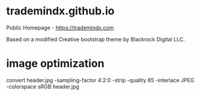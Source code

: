 # trademindx.github.io

Public Homepage - https://trademindx.com

Based on a modified Creative bootstrap theme by Blackrock Digital LLC.

# image optimization

convert header.jpg -sampling-factor 4:2:0 -strip -quality 85 -interlace JPEG -colorspace sRGB header.jpg